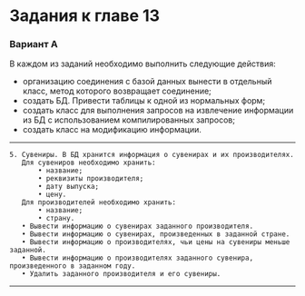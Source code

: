 # Задания к главе 13
### Вариант A
В каждом из заданий необходимо выполнить следующие действия:
- организацию соединения с базой данных вынести в отдельный класс, метод которого возвращает соединение;
- создать БД. Привести таблицы к одной из нормальных форм;
- создать класс для выполнения запросов на извлечение информации из БД с использованием компилированных запросов;
- создать класс на модификацию информации.

---
    5. Сувениры. В БД хранится информация о сувенирах и их производителях.
       Для сувениров необходимо хранить:
           • название;
           • реквизиты производителя;
           • дату выпуска;
           • цену.
       Для производителей необходимо хранить:
           • название;
           • страну.
       • Вывести информацию о сувенирах заданного производителя.
       • Вывести информацию о сувенирах, произведенных в заданной стране.
       • Вывести информацию о производителях, чьи цены на сувениры меньше заданной.
       • Вывести информацию о производителях заданного сувенира, произведенного в заданном году.
       • Удалить заданного производителя и его сувениры.
---